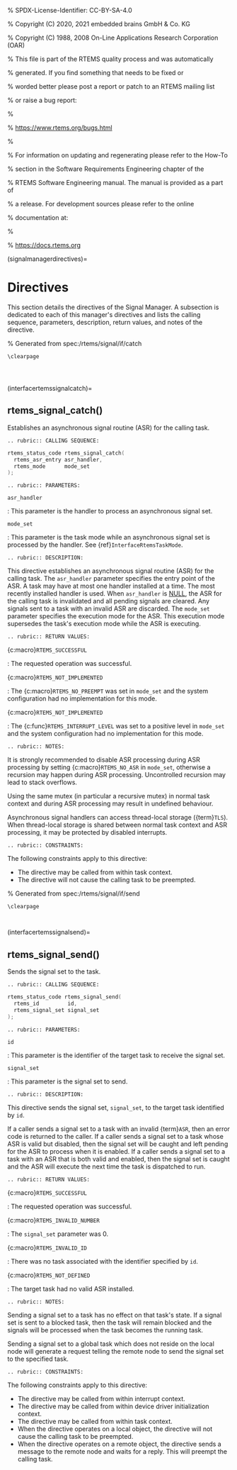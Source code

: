 % SPDX-License-Identifier: CC-BY-SA-4.0

% Copyright (C) 2020, 2021 embedded brains GmbH & Co. KG

% Copyright (C) 1988, 2008 On-Line Applications Research Corporation (OAR)

% This file is part of the RTEMS quality process and was automatically

% generated.  If you find something that needs to be fixed or

% worded better please post a report or patch to an RTEMS mailing list

% or raise a bug report:

%

% https://www.rtems.org/bugs.html

%

% For information on updating and regenerating please refer to the How-To

% section in the Software Requirements Engineering chapter of the

% RTEMS Software Engineering manual.  The manual is provided as a part of

% a release.  For development sources please refer to the online

% documentation at:

%

% https://docs.rtems.org

(signalmanagerdirectives)=

# Directives

This section details the directives of the Signal Manager. A subsection is
dedicated to each of this manager's directives and lists the calling sequence,
parameters, description, return values, and notes of the directive.

% Generated from spec:/rtems/signal/if/catch

```{raw} latex
\clearpage
```

```{index} rtems_signal_catch()
```

```{index} establish an ASR
```

```{index} install an ASR
```

(interfacertemssignalcatch)=

## rtems_signal_catch()

Establishes an asynchronous signal routine (ASR) for the calling task.

```{eval-rst}
.. rubric:: CALLING SEQUENCE:
```

```c
rtems_status_code rtems_signal_catch(
  rtems_asr_entry asr_handler,
  rtems_mode      mode_set
);
```

```{eval-rst}
.. rubric:: PARAMETERS:
```

`asr_handler`

: This parameter is the handler to process an asynchronous signal set.

`mode_set`

: This parameter is the task mode while an asynchronous signal set is
  processed by the handler. See {ref}`InterfaceRtemsTaskMode`.

```{eval-rst}
.. rubric:: DESCRIPTION:
```

This directive establishes an asynchronous signal routine (ASR) for the calling
task. The `asr_handler` parameter specifies the entry point of the ASR. A
task may have at most one handler installed at a time. The most recently
installed handler is used. When `asr_handler` is [NULL](https://en.cppreference.com/w/c/types/NULL), the ASR for the calling task is
invalidated and all pending signals are cleared. Any signals sent to a task
with an invalid ASR are discarded. The `mode_set` parameter specifies the
execution mode for the ASR. This execution mode supersedes the task's
execution mode while the ASR is executing.

```{eval-rst}
.. rubric:: RETURN VALUES:
```

{c:macro}`RTEMS_SUCCESSFUL`

: The requested operation was successful.

{c:macro}`RTEMS_NOT_IMPLEMENTED`

: The {c:macro}`RTEMS_NO_PREEMPT` was set in `mode_set` and the system
  configuration had no implementation for this mode.

{c:macro}`RTEMS_NOT_IMPLEMENTED`

: The {c:func}`RTEMS_INTERRUPT_LEVEL` was set to a positive level in
  `mode_set` and the system configuration had no implementation for this
  mode.

```{eval-rst}
.. rubric:: NOTES:
```

It is strongly recommended to disable ASR processing during ASR processing by
setting {c:macro}`RTEMS_NO_ASR` in `mode_set`, otherwise a recursion may
happen during ASR processing. Uncontrolled recursion may lead to stack
overflows.

Using the same mutex (in particular a recursive mutex) in normal task context
and during ASR processing may result in undefined behaviour.

Asynchronous signal handlers can access thread-local storage ({term}`TLS`).
When thread-local storage is shared between normal task context and ASR
processing, it may be protected by disabled interrupts.

```{eval-rst}
.. rubric:: CONSTRAINTS:
```

The following constraints apply to this directive:

- The directive may be called from within task context.
- The directive will not cause the calling task to be preempted.

% Generated from spec:/rtems/signal/if/send

```{raw} latex
\clearpage
```

```{index} rtems_signal_send()
```

```{index} send signal set
```

(interfacertemssignalsend)=

## rtems_signal_send()

Sends the signal set to the task.

```{eval-rst}
.. rubric:: CALLING SEQUENCE:
```

```c
rtems_status_code rtems_signal_send(
  rtems_id         id,
  rtems_signal_set signal_set
);
```

```{eval-rst}
.. rubric:: PARAMETERS:
```

`id`

: This parameter is the identifier of the target task to receive the signal
  set.

`signal_set`

: This parameter is the signal set to send.

```{eval-rst}
.. rubric:: DESCRIPTION:
```

This directive sends the signal set, `signal_set`, to the target task
identified by `id`.

If a caller sends a signal set to a task with an invalid {term}`ASR`, then an
error code is returned to the caller. If a caller sends a signal set to a task
whose ASR is valid but disabled, then the signal set will be caught and left
pending for the ASR to process when it is enabled. If a caller sends a signal
set to a task with an ASR that is both valid and enabled, then the signal set
is caught and the ASR will execute the next time the task is dispatched to run.

```{eval-rst}
.. rubric:: RETURN VALUES:
```

{c:macro}`RTEMS_SUCCESSFUL`

: The requested operation was successful.

{c:macro}`RTEMS_INVALID_NUMBER`

: The `signal_set` parameter was 0.

{c:macro}`RTEMS_INVALID_ID`

: There was no task associated with the identifier specified by `id`.

{c:macro}`RTEMS_NOT_DEFINED`

: The target task had no valid ASR installed.

```{eval-rst}
.. rubric:: NOTES:
```

Sending a signal set to a task has no effect on that task's state. If a signal
set is sent to a blocked task, then the task will remain blocked and the
signals will be processed when the task becomes the running task.

Sending a signal set to a global task which does not reside on the local node
will generate a request telling the remote node to send the signal set to the
specified task.

```{eval-rst}
.. rubric:: CONSTRAINTS:
```

The following constraints apply to this directive:

- The directive may be called from within interrupt context.
- The directive may be called from within device driver initialization context.
- The directive may be called from within task context.
- When the directive operates on a local object, the directive will not cause
  the calling task to be preempted.
- When the directive operates on a remote object, the directive sends a message
  to the remote node and waits for a reply. This will preempt the calling
  task.
